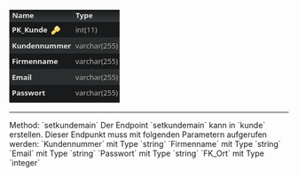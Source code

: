 ![Database Image of Table kunde](../img/setkundemain.png)

<hr>
Method: `setkundemain`
Der Endpoint `setkundemain` kann in `kunde` erstellen.
Dieser Endpunkt muss mit folgenden Parametern aufgerufen werden:
`Kundennummer` mit Type `string`
`Firmenname` mit Type `string`
`Email` mit Type `string`
`Passwort` mit Type `string`
`FK_Ort` mit Type `integer`